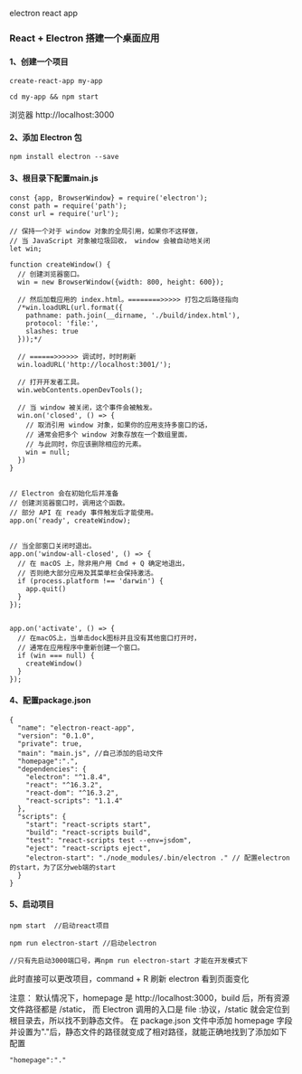 electron react app

### React + Electron 搭建一个桌面应用

#### 1、创建一个项目

```
create-react-app my-app

cd my-app && npm start

```
浏览器 http://localhost:3000

#### 2、添加 Electron 包

```
npm install electron --save

```

#### 3、根目录下配置main.js

```
const {app, BrowserWindow} = require('electron');
const path = require('path');
const url = require('url');

// 保持一个对于 window 对象的全局引用，如果你不这样做，
// 当 JavaScript 对象被垃圾回收， window 会被自动地关闭
let win;

function createWindow() {
  // 创建浏览器窗口。
  win = new BrowserWindow({width: 800, height: 600});

  // 然后加载应用的 index.html。========>>>>> 打包之后路径指向
  /*win.loadURL(url.format({
    pathname: path.join(__dirname, './build/index.html'),
    protocol: 'file:',
    slashes: true
  }));*/

  // ======>>>>>> 调试时，时时刷新
  win.loadURL('http://localhost:3001/');

  // 打开开发者工具。
  win.webContents.openDevTools();

  // 当 window 被关闭，这个事件会被触发。
  win.on('closed', () => {
    // 取消引用 window 对象，如果你的应用支持多窗口的话，
    // 通常会把多个 window 对象存放在一个数组里面，
    // 与此同时，你应该删除相应的元素。
    win = null;
  })
}


// Electron 会在初始化后并准备
// 创建浏览器窗口时，调用这个函数。
// 部分 API 在 ready 事件触发后才能使用。
app.on('ready', createWindow);


// 当全部窗口关闭时退出。
app.on('window-all-closed', () => {
  // 在 macOS 上，除非用户用 Cmd + Q 确定地退出，
  // 否则绝大部分应用及其菜单栏会保持激活。
  if (process.platform !== 'darwin') {
    app.quit()
  }
});


app.on('activate', () => {
  // 在macOS上，当单击dock图标并且没有其他窗口打开时，
  // 通常在应用程序中重新创建一个窗口。
  if (win === null) {
    createWindow()
  }
});

```

#### 4、配置package.json

```
{
  "name": "electron-react-app",
  "version": "0.1.0",
  "private": true,
  "main": "main.js", //自己添加的启动文件
  "homepage":".",
  "dependencies": {
    "electron": "^1.8.4",
    "react": "^16.3.2",
    "react-dom": "^16.3.2",
    "react-scripts": "1.1.4"
  },
  "scripts": {
    "start": "react-scripts start",
    "build": "react-scripts build",
    "test": "react-scripts test --env=jsdom",
    "eject": "react-scripts eject",
    "electron-start": "./node_modules/.bin/electron ." // 配置electron的start，为了区分web端的start
  }
}
```

#### 5、启动项目

```
npm start  //启动react项目

npm run electron-start //启动electron

//只有先启动3000端口号，再npm run electron-start 才能在开发模式下

```

此时直接可以更改项目，command + R 刷新 electron 看到页面变化

注意：
默认情况下，homepage 是 http://localhost:3000，build 后，所有资源文件路径都是 /static，
而 Electron 调用的入口是 file :协议，/static 就会定位到根目录去，所以找不到静态文件。
在 package.json 文件中添加 homepage 字段并设置为"."后，静态文件的路径就变成了相对路径，就能正确地找到了添加如下配置

```
"homepage":"."

```